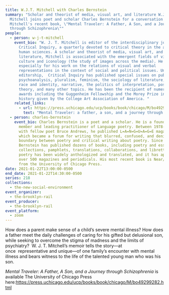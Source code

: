 ```yaml
---
title: W.J.T. Mitchell with Charles Bernstein
summary: "Scholar and theorist of media, visual art, and literature W.J.T.
  Mitchell joins poet and scholar Charles Bernstein for a conversation on
  Mitchell's recent book, \"Mental Traveler: A Father, A Son, and a Journey
  through Schizophrenia\""
people:
  - person: w-j-t-mitchell
    event_bio: "W. J. T. Mitchell is editor of the interdisciplinary journal,
      Critical Inquiry, a quarterly devoted to critical theory in the arts and
      human sciences. A scholar and theorist of media, visual art, and
      literature, Mitchell is associated with the emergent fields of visual
      culture and iconology (the study of images across the media). He is known
      especially for his work on the relations of visual and verbal
      representations in the context of social and political issues. Under his
      editorship,  Critical Inquiry has published special issues on public art,
      psychoanalysis, pluralism, feminism, the sociology of literature, canons,
      race and identity, narrative, the politics of interpretation, postcolonial
      theory, and many other topics. He has been the recipient of numerous
      awards including the Guggenheim Fellowship and the Morey Prize in art
      history given by the College Art Association of America. "
    related_links:
      - url: https://press.uchicago.edu/ucp/books/book/chicago/M/bo49299282.html
        text: "Mental Traveler: a father, a son, and a journey through schizophrenia"
  - person: charles-bernstein
    event_bio: Charles Bernstein is a poet and a scholar. He is a foundational
      member and leading practitioner of Language poetry. Between 1978-1981,
      with fellow poet Bruce Andrews, he published L=A=N=G=U=A=G=E magazine,
      which became a forum for writing that blurred, confused, and denied the
      boundary between poetry and critical writing about poetry. Since the 1970s
      Bernstein has published dozens of books, including poetry and essay
      collections, pamphlets, translations, collaborations, and libretti. His
      poetry has been widely anthologized and translated, and it has appeared in
      over 500 magazines and periodicals. His most recent book is Near/Miss,
      from the University of Chicago Press.
date: 2021-01-22T13:00:00-0500
end_date: 2021-01-22T14:30:00-0500
series: 218
collections:
  - the-new-social-environment
event_organizer:
  - the-brooklyn-rail
event_producer:
  - the-brooklyn-rail
event_platform:
  - zoom
---
```

How does a parent make sense of a child’s severe mental illness? How does a father meet the daily challenges of caring for his gifted but delusional son, while seeking to overcome the stigma of madness and the limits of psychiatry?  W. J. T. Mitchell’s memoir tells the story—at once  representative and unique—of one family’s encounter with mental illness and bears witness to the life of the talented young man who was his son.

*Mental Traveler: A Father, A Son, and a Journey through Schizophrenia* is available The University of Chicago Press here:<https://press.uchicago.edu/ucp/books/book/chicago/M/bo49299282.html>